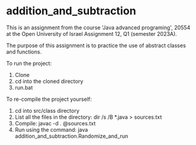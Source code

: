 # addition_and_subtraction
This is an assignment from the course 'Java advanced programing', 20554 at the Open University of Israel
Assignment 12, Q1 (semester 2023A).

The purpose of this assignment is to practice the use of abstract classes and functions.

To run the project:
1.   Clone
2.   cd into the cloned directory
3.   run.bat

To re-compile the project yourself:
1. cd into src/class directory
2. List all the files in the directory: dir /s /B *.java > sources.txt
3. Compile: javac -d . @sources.txt
4. Run using the command: java addition_and_subtraction.Randomize_and_run
